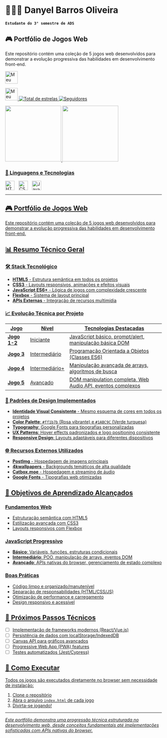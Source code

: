 # 🧑🏾‍💻 Danyel Barros Oliveira

**`Estudante do 3° semestre de ADS`**

## 🎮 Portfólio de Jogos Web

Este repositório contém uma coleção de 5 jogos web desenvolvidos para demonstrar a evolução progressiva das habilidades em desenvolvimento front-end.
 

<p align="left">
    <a href="https://www.linkedin.com/in/danyel-b-oliveira-746471242/">
        <img 
            alt="Meu perfil no LinkedIn" 
            title="Me siga no LinkedIn" 
            src="https://cdn.jsdelivr.net/gh/simple-icons/simple-icons/icons/linkedin.svg" 
            width="40" 
            height="40"
        />
    </a>
<p align="left">
    <a href="https://www.instagram.com/danyelb_desenvolvedor/profilecard/?igsh=MXBzem1oMXU4bDA1Ng==">
        <img 
            alt="Meu perfil no Instagram" 
            title="Me siga no Instagram" 
            src="https://cdn.jsdelivr.net/gh/simple-icons/simple-icons/icons/instagram.svg" 
            width="40" 
            height="40"
        />
    </a>
    <a href="https://github.com/danyel-oliveira?tab=repositories&sort=stargazers">
        <img 
            alt="Total de estrelas" 
            title="Total de estrelas GitHub" 
            src="https://custom-icon-badges.demolab.com/github/stars/danyel-oliveira?color=55960c&style=for-the-badge&labelColor=488207&logo=star&label=estrelas"
        />
    </a>
    <a href="https://github.com/danyel-oliveira?tab=followers">
        <img 
            alt="Seguidores" 
            title="Me siga no GitHub" 
            src="https://custom-icon-badges.demolab.com/github/followers/danyel-oliveira?color=236ad3&labelColor=1155ba&style=for-the-badge&logo=github&label=Seguidores&logoColor=white"
        />
    </a>
</p>

<div>
    <a href="https://github.com/danyeloliveira">
    <img height="180em" src="https://github-readme-stats.vercel.app/api?username=danyel-oliveira&show_icons=true&theme=dracula&iclude_all_commits=true&count_private=true"/>
    <img height="180em" src="https://github-readme-stats.vercel.app/api/top-langs/?username=danyel-oliveira&layout=compact&langs_count=16&theme=dracula"/>
</div>
        
### 🤖 Linguagens e Tecnologias

<img 
    align="left" 
    alt="HTML"
    title="HTML" 
    width="30px" 
    style="padding-right: 10px;" 
    src="https://cdn.jsdelivr.net/gh/devicons/devicon@latest/icons/html5/html5-plain-wordmark.svg" 
/>
<img 
    align="left" 
    alt="CSS" 
    title="CSS"
    width="30px" 
    style="padding-right: 10px;" 
    src="https://cdn.jsdelivr.net/gh/devicons/devicon@latest/icons/css3/css3-plain-wordmark.svg" 
/>
<img 
    align="left" 
    alt="JavaScript" 
    title="JavaScript"
    width="30px" 
    style="padding-right: 10px;" 
    src="https://cdn.jsdelivr.net/gh/devicons/devicon@latest/icons/javascript/javascript-plain.svg" 
/>

<br clear="left"/>

---

## 🎮 Portfólio de Jogos Web

Este repositório contém uma coleção de 5 jogos web desenvolvidos para demonstrar a evolução progressiva das habilidades em desenvolvimento front-end.

## 📊 Resumo Técnico Geral

### 🛠️ Stack Tecnológico
- **HTML5** - Estrutura semântica em todos os projetos
- **CSS3** - Layouts responsivos, animações e efeitos visuais
- **JavaScript ES6+** - Lógica de jogos com complexidade crescente
- **Flexbox** - Sistema de layout principal
- **APIs Externas** - Integração de recursos multimídia

### 📈 Evolução Técnica por Projeto

| Jogo | Nível | Tecnologias Destacadas |
|------|-------|----------------------|
| **Jogo 1-2** | Iniciante | JavaScript básico, prompt/alert, manipulação básica DOM |
| **Jogo 3** | Intermediário | Programação Orientada a Objetos (Classes ES6) |
| **Jogo 4** | Intermediário+ | Manipulação avançada de arrays, algoritmos de busca |
| **Jogo 5** | Avançado | DOM manipulation completa, Web Audio API, eventos complexos |

### 🎨 Padrões de Design Implementados
- **Identidade Visual Consistente** - Mesmo esquema de cores em todos os projetos
- **Color Palette**: `#ff1b7b` (Rosa vibrante) e `#1ABC9C` (Verde turquesa)
- **Typography**: Google Fonts para tipografias personalizadas
- **UX Patterns**: Hover effects padronizados e logo positioning consistente
- **Responsive Design**: Layouts adaptáveis para diferentes dispositivos

### 🌐 Recursos Externos Utilizados
- **PostImg** - Hospedagem de imagens principais
- **4kwallpapers** - Backgrounds temáticos de alta qualidade
- **Catbox.moe** - Hospedagem e streaming de áudio
- **Google Fonts** - Tipografias web otimizadas

## 🎯 Objetivos de Aprendizado Alcançados

### Fundamentos Web
- Estruturação semântica com HTML5
- Estilização avançada com CSS3
- Layouts responsivos com Flexbox

### JavaScript Progressivo
- **Básico**: Variáveis, funções, estruturas condicionais
- **Intermediário**: POO, manipulação de arrays, eventos DOM
- **Avançado**: APIs nativas do browser, gerenciamento de estado complexo

### Boas Práticas
- Código limpo e organizado/manutenível
- Separação de responsabilidades (HTML/CSS/JS)
- Otimização de performance e carregamento
- Design responsivo e acessível

## 🚀 Próximos Passos Técnicos
- [ ] Implementação de frameworks modernos (React/Vue.js)
- [ ] Persistência de dados com localStorage/IndexedDB
- [ ] Canvas API para gráficos avançados
- [ ] Progressive Web App (PWA) features
- [ ] Testes automatizados (Jest/Cypress)

## 📱 Como Executar
Todos os jogos são executados diretamente no browser sem necessidade de instalação:
1. Clone o repositório
2. Abra o arquivo `index.html` de cada jogo
3. Divirta-se jogando!

---
*Este portfólio demonstra uma progressão técnica estruturada no desenvolvimento web, desde conceitos fundamentais até implementações sofisticadas com APIs nativas do browser.*
